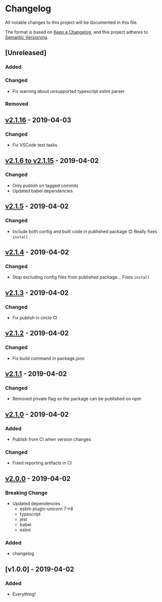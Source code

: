# Changelog

All notable changes to this project will be documented in this file.

The format is based on [Keep a Changelog](https://keepachangelog.com/en/1.0.0/),
and this project adheres to [Semantic Versioning](https://semver.org/spec/v2.0.0.html).

## [Unreleased]

### Added

### Changed

- Fix warning about unsupported typescript eslint parser

### Removed

## [v2.1.16](https://github.com/arlophoenix/ts-toolkit/compare/v2.1.15...v2.1.16) - 2019-04-03

### Changed

- Fix VSCode test tasks

## [v2.1.6 to v2.1.15](https://github.com/arlophoenix/ts-toolkit/compare/v2.1.5...v2.1.15) - 2019-04-02

### Changed

- Only publish on tagged commits
- Updated babel dependencies

## [v2.1.5](https://github.com/arlophoenix/ts-toolkit/compare/v2.1.4...v2.1.5) - 2019-04-02

### Changed

- Include both config and built code in published package :blush: Really fixes `install`

## [v2.1.4](https://github.com/arlophoenix/ts-toolkit/compare/v2.1.3...v2.1.4) - 2019-04-02

### Changed

- Stop excluding config files from published package... Fixes `install`

## [v2.1.3](https://github.com/arlophoenix/ts-toolkit/compare/v2.1.2...v2.1.3) - 2019-04-02

### Changed

- Fix publish in circle CI

## [v2.1.2](https://github.com/arlophoenix/ts-toolkit/compare/v2.1.1...v2.1.2) - 2019-04-02

### Changed

- Fix build command in package.json

## [v2.1.1](https://github.com/arlophoenix/ts-toolkit/compare/v2.1.0...v2.1.1) - 2019-04-02

### Changed

- Removed private flag so the package can be published on npm

## [v2.1.0](https://github.com/arlophoenix/ts-toolkit/compare/v2.0.0...v2.1.0) - 2019-04-02

### Added

- Publish from CI when version changes

### Changed

- Fixed reporting artifacts in CI

## [v2.0.0](https://github.com/arlophoenix/ts-toolkit/compare/v1.0.0...v2.0.0) - 2019-04-02

### Breaking Change

- Updated dependencies
  - eslint-plugin-unicorn 7->8
  - typescript
  - jest
  - babel
  - eslint

### Added

- changelog

## [v1.0.0] - 2019-04-02

### Added

- Everything!
